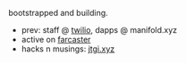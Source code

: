bootstrapped and building.
- prev: staff @ [twilio](https://twilio.com), dapps @ manifold.xyz
- active on [farcaster](https://warpcast.com/jtgi)
- hacks n musings: [jtgi.xyz](https://jtgi.xyz)
